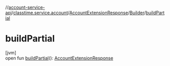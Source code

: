//[account-service-api](../../../../index.md)/[classtime.service.account](../../index.md)/[AccountExtensionResponse](../index.md)/[Builder](index.md)/[buildPartial](build-partial.md)

# buildPartial

[jvm]\
open fun [buildPartial](build-partial.md)(): [AccountExtensionResponse](../index.md)
